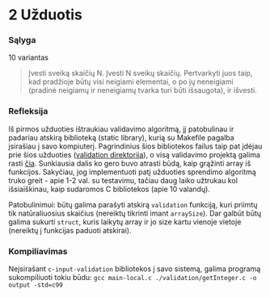 # 2 Užduotis

### Sąlyga

10 variantas

> Įvesti sveiką skaičių N. Įvesti N sveikų skaičių. Pertvarkyti juos taip, kad pradžioje būtų visi neigiami elementai, o po jų neneigiami (pradinė neigiamų ir neneigiamų tvarka turi būti išsaugota), ir išvesti.

### Refleksija

Iš pirmos užduoties ištraukiau validavimo algoritmą, jį patobulinau ir padariau atskirą biblioteką (static library), kurią su Makefile pagalba įsirašiau į savo kompiuterį. Pagrindinius šios bibliotekos failus taip pat įdėjau prie šios užduoties ([validation direktorija](./validation)), o visą validavimo projektą galima rasti [čia](https://github.com/BenasB/c-input-validation). Sunkiausia dalis ko gero buvo atrasti būdą, kaip grąžinti array iš funkcijos. Sakyčiau, jog implementuoti patį užduoties sprendimo algoritmą truko greit - apie 1-2 val. su testavimu, tačiau daug laiko užtrukau kol išsiaiškinau, kaip sudaromos C bibliotekos (apie 10 valandų).

Patobulinimui: būtų galima parašyti atskirą `validation` funkciją, kuri priimtų tik natūraliuosius skaičius (nereiktų tikrinti imant `arraySize`). Dar galbūt būtų galima sukurti `struct`, kuris laikytų array ir jo size kartu vienoje vietoje (nereiktų į funkcijas paduoti atskirai).

### Kompiliavimas

Neįsirašant `c-input-validation` bibliotekos į savo sistemą, galima programą sukompiliuoti tokiu būdu: `gcc main-local.c ./validation/getInteger.c -o output -std=c99`
